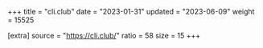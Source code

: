 +++
title = "cli.club"
date = "2023-01-31"
updated = "2023-06-09"
weight = 15525

[extra]
source = "https://cli.club/"
ratio = 58
size = 15
+++
